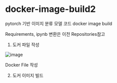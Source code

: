 # docker-image-build2

pytorch 기반 이미지 분류 모델 코드 docker image build

Requirements, ipynb 변환은 이전 Repositories참고

1. 도커 파일 작성

![image](https://user-images.githubusercontent.com/104436260/200491185-7b5e562a-cb92-4c27-b9dd-21cd46ac6b13.png)

Docker File 작성

2. 도커 이미지 빌드


